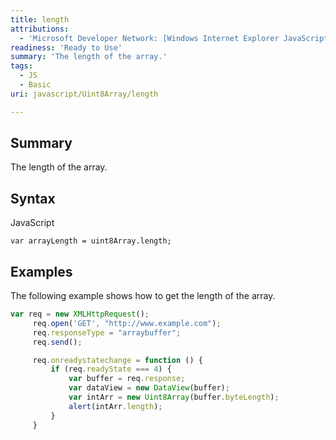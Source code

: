 ```yaml
---
title: length
attributions:
  - 'Microsoft Developer Network: [Windows Internet Explorer JavaScript reference Article](http://msdn.microsoft.com/en-us/library/ie/yek4tbz0%28v=vs.94%29.aspx)'
readiness: 'Ready to Use'
summary: 'The length of the array.'
tags:
  - JS
  - Basic
uri: javascript/Uint8Array/length

---
```

## <span>Summary</span>

The length of the array.

## <span>Syntax</span>

<span class="language">JavaScript</span>

    var arrayLength = uint8Array.length;

## <span>Examples</span>

The following example shows how to get the length of the array.

``` js
var req = new XMLHttpRequest();
     req.open('GET', "http://www.example.com");
     req.responseType = "arraybuffer";
     req.send();

     req.onreadystatechange = function () {
         if (req.readyState === 4) {
             var buffer = req.response;
             var dataView = new DataView(buffer);
             var intArr = new Uint8Array(buffer.byteLength);
             alert(intArr.length);
         }
     }
```


